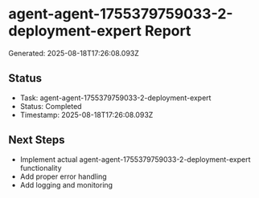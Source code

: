 # agent-agent-1755379759033-2-deployment-expert Report

Generated: 2025-08-18T17:26:08.093Z

## Status
- Task: agent-agent-1755379759033-2-deployment-expert
- Status: Completed
- Timestamp: 2025-08-18T17:26:08.093Z

## Next Steps
- Implement actual agent-agent-1755379759033-2-deployment-expert functionality
- Add proper error handling
- Add logging and monitoring
